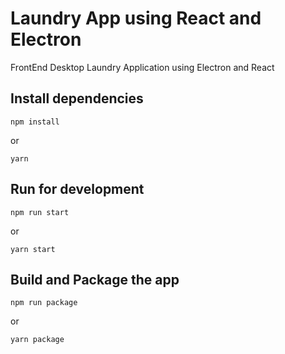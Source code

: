 # Laundry App using React and Electron
FrontEnd Desktop Laundry Application using Electron and React

## Install dependencies
`npm install` 

or 

`yarn`

## Run for development 
`npm run start`

or 

`yarn start`

## Build and Package the app
`npm run package` 

or 

`yarn package`
